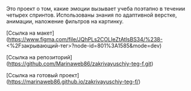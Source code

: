 Это проект о том, какие эмоции вызывает учеба поэтапно в течении четырех спринтов.
Использованы знания по адаптивной верстке, анимации, наложение фильтров на картинку.

 [Ссылка на макет] (https://www.figma.com/file/JQhPLs2COLIeZtAtlsBS34/%238-<%2Fзакрывающий-тег>?node-id=801%3A1585&mode=dev)

[Cсылка на репозиторий] (https://github.com/Marinaweb86/zakrivayuschiy-teg-f.git)

[Ссылка на готовый проект] (https://marinaweb86.github.io/zakrivayuschiy-teg-f/)